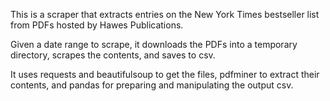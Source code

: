 This is a scraper that extracts entries on the New York Times bestseller list from PDFs hosted by Hawes Publications.

Given a date range to scrape, it downloads the PDFs into a temporary directory, scrapes the contents, and saves to csv.

It uses requests and beautifulsoup to get the files, pdfminer to extract their contents, and pandas for preparing and manipulating the output csv.